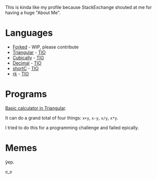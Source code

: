 This is kinda like my profile because StackExchange shouted at me for having a huge "About Me".

# Languages

 - [Forked] - WIP, please contribute
 - [Triangular] - [TIO][TIO-triangular]
 - [Cubically] - [TIO][TIO-cubically]
 - [Decimal] - [TIO][TIO-decimal]
 - [shortC] - [TIO][TIO-shortC]
 - [rk] - [TIO][TIO-rk]

# Programs

[Basic calculator in Triangular](https://tio.run/##FcZBCsIwEAXQy0w2TWdCixQXJgHPUWhiCVWQ9pOqS2/d9Yhv9V71kdfl/cxVlcxX7LU1dLI9o/EjCJ2MIQEsMQApeXHe9nDxEmILQKgxIuE/ocmodoM7K/On1Nu2l2PdeM7zvfwA).

It can do a grand total of four things: `x+y`, `x-y`, `x/y`, `x*y`.

I tried to do this for a programming challenge and failed epically.

# Memes

ÿep.

ಠ\_ಠ

  [Forked]: https://github.com/aaronryank/Forked
  [Triangular]: https://github.com/aaronryank/triangular
  [Cubically]: https://github.com/aaronryank/Cubically
  [Decimal]: https://github.com/aaronryank/Decimal
  [shortC]: https://github.com/aaronryank/shortC
  [rk]: https://github.com/aaronryank/rk-lang
  [TIO-triangular]: https://tio.run/#triangular
  [TIO-cubically]: https://tio.run/#cubically
  [TIO-decimal]: https://tio.run/#Decimal
  [TIO-shortC]: https://tio.run/#shortC
  [TIO-rk]: https://tio.run/#rk
